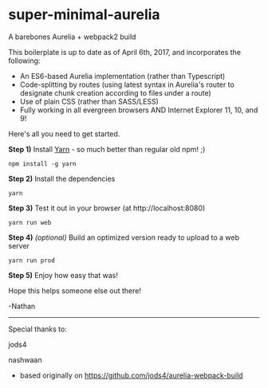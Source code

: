 # super-minimal-aurelia
A barebones Aurelia + webpack2 build

This boilerplate is up to date as of April 6th, 2017, and incorporates the following:

* An ES6-based Aurelia implementation (rather than Typescript)
* Code-splitting by routes (using latest syntax in Aurelia's router to designate chunk creation according to files under a route)
* Use of plain CSS (rather than SASS/LESS)
* Fully working in all evergreen browsers AND Internet Explorer 11, 10, and 9!

Here's all you need to get started. 

**Step 1)** Install [Yarn](https://yarnpkg.com/en/) - so much better than regular old npm! ;)

`npm install -g yarn`

**Step 2)** Install the dependencies

`yarn`

**Step 3)** Test it out in your browser (at http://localhost:8080)

`yarn run web`

**Step 4)** _(optional)_ Build an optimized version ready to upload to a web server

`yarn run prod`

**Step 5)** Enjoy how easy that was!

Hope this helps someone else out there!

-Nathan

--------------------------------------------------------------------

Special thanks to:

jods4

nashwaan

- based originally on https://github.com/jods4/aurelia-webpack-build
